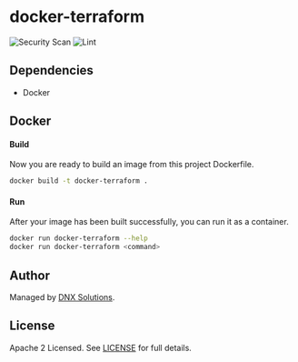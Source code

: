 # docker-terraform

![Security Scan](https://github.com/DNXLabs/docker-terraform/workflows/Security/badge.svg)
![Lint](https://github.com/DNXLabs/docker-terraform/workflows/Lint/badge.svg)


## Dependencies
- Docker

## Docker

#### Build
Now you are ready to build an image from this project Dockerfile.
```bash
docker build -t docker-terraform .
```

#### Run

After your image has been built successfully, you can run it as a container.

```bash
docker run docker-terraform --help
docker run docker-terraform <command>
```

## Author

Managed by [DNX Solutions](https://github.com/DNXLabs).

## License

Apache 2 Licensed. See [LICENSE](https://github.com/DNXLabs/docker-terraform/blob/master/LICENSE) for full details.